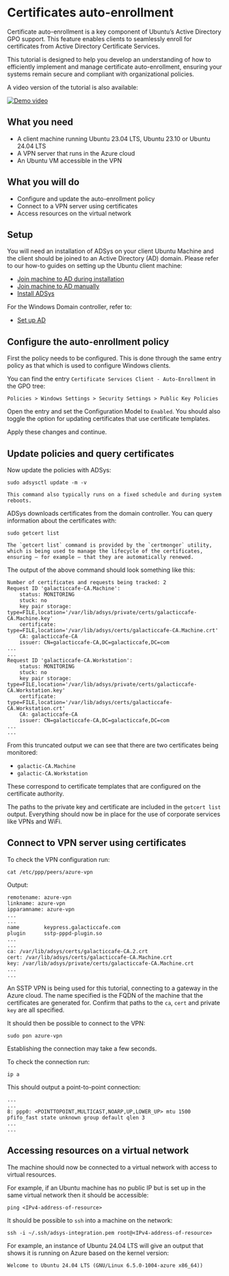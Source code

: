 # Certificates auto-enrollment

Certificate auto-enrollment is a key component of Ubuntu’s Active Directory GPO support. 
This feature enables clients to seamlessly enroll for certificates from Active Directory Certificate Services. 

This tutorial is designed to help you develop an understanding of how to efficiently implement and manage certificate auto-enrollment, ensuring your systems remain secure and compliant with organizational policies.

A video version of the tutorial is also available:

[![Demo video](https://img.youtube.com/vi/RwVU7v0sEVY/hqdefault.jpg)](https://www.youtube.com/embed/RwVU7v0sEVY)

## What you need

- A client machine running Ubuntu 23.04 LTS, Ubuntu 23.10 or Ubuntu 24.04 LTS
- A VPN server that runs in the Azure cloud
- An Ubuntu VM accessible in the VPN

## What you will do

- Configure and update the auto-enrollment policy
- Connect to a VPN server using certificates
- Access resources on the virtual network

## Setup

You will need an installation of ADSys on your client Ubuntu Machine and the client should be joined to an Active Directory (AD) domain.
Please refer to our how-to guides on setting up the Ubuntu client machine:

- [Join machine to AD during installation](../how-to/join-ad-installation.md)
- [Join machine to AD manually](../how-to/join-ad-manually.md)
- [Install ADSys](../how-to/set-up-adsys.md)

For the Windows Domain controller, refer to:

- [Set up AD](../how-to/set-up-ad.md)

## Configure the auto-enrollment policy

First the policy needs to be configured.
This is done through the same entry policy as that which is used to configure Windows clients.

You can find the entry `Certificate Services Client - Auto-Enrollment` in the GPO tree:

`Policies > Windows Settings > Security Settings > Public Key Policies`

Open the entry and set the Configuration Model to `Enabled`.
You should also toggle the option for updating certificates that use certificate templates.

Apply these changes and continue.

## Update policies and query certificates

Now update the policies with ADSys:

```text
sudo adsysctl update -m -v
```

```{note}
This command also typically runs on a fixed schedule and during system reboots.
```

ADSys downloads certificates from the domain controller.
You can query information about the certificates with:

```text
sudo getcert list
```

```{note}
The `getcert list` command is provided by the `certmonger` utility, which is being used to manage the lifecycle of the certificates, ensuring — for example — that they are automatically renewed.
```

The output of the above command should look something like this:

```text
Number of certificates and requests being tracked: 2
Request ID 'galacticcafe-CA.Machine':
    status: MONITORING
    stuck: no
    key pair storage: type=FILE,location='/var/lib/adsys/private/certs/galacticcafe-CA.Machine.key'
    certificate: type=FILE,location='/var/lib/adsys/certs/galacticcafe-CA.Machine.crt'
    CA: galacticcafe-CA
    issuer: CN=galacticcafe-CA,DC=galacticcafe,DC=com
...
...
Request ID 'galacticcafe-CA.Workstation':
    status: MONITORING
    stuck: no
    key pair storage: type=FILE,location='/var/lib/adsys/private/certs/galacticcafe-CA.Workstation.key'
    certificate: type=FILE,location='/var/lib/adsys/certs/galacticcafe-CA.Workstation.crt'
    CA: galacticcafe-CA
    issuer: CN=galacticcafe-CA,DC=galacticcafe,DC=com
...
...
```

From this truncated output we can see that there are two certificates being monitored:

- `galactic-CA.Machine`
- `galactic-CA.Workstation`

These correspond to certificate templates that are configured on the certificate authority.

The paths to the private key and certificate are included in the `getcert list` output.
Everything should now be in place for the use of corporate services like VPNs and WiFi.

## Connect to VPN server using certificates

To check the VPN configuration run:

```text
cat /etc/ppp/peers/azure-vpn
```

Output:


```text
remotename: azure-vpn
linkname: azure-vpn
ipparamname: azure-vpn
...
...
name        keypress.galacticcafe.com
plugin      sstp-pppd-plugin.so
...
...
ca: /var/lib/adsys/certs/galacticcafe-CA.2.crt
cert: /var/lib/adsys/certs/galacticcafe-CA.Machine.crt
key: /var/lib/adsys/private/certs/galacticcafe-CA.Machine.crt
...
...
```

An SSTP VPN is being used for this tutorial, connecting to a gateway in the Azure cloud.
The name specified is the FQDN of the machine that the certificates are generated for.
Confirm that paths to the `ca`, `cert` and private `key` are all specified.

It should then be possible to connect to the VPN:

```text
sudo pon azure-vpn
```

Establishing the connection may take a few seconds.

To check the connection run:

```text
ip a
```

This should output a point-to-point connection:

```text
...
...
8: ppp0: <POINTTOPOINT,MULTICAST,NOARP,UP,LOWER_UP> mtu 1500 pfifo_fast state unknown group default qlen 3
...
...

```

## Accessing resources on a virtual network

The machine should now be connected to a virtual network with access to virtual resources.

For example, if an Ubuntu machine has no public IP but is set up in the same virtual network then it should be accessible:

```text
ping <IPv4-address-of-resource>
```

It should be possible to `ssh` into a machine on the network:

```text
ssh -i ~/.ssh/adsys-integration.pem root@<IPv4-address-of-resource>
```

For example, an instance of Ubuntu 24.04 LTS will give an output that shows it is running on Azure based on the kernel version:

```text
Welcome to Ubuntu 24.04 LTS (GNU/Linux 6.5.0-1004-azure x86_64))
```
